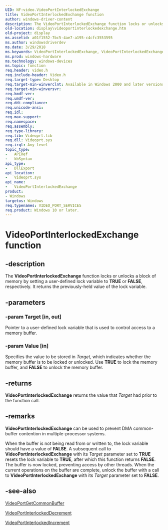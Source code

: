 ```yaml
---
UID: NF:video.VideoPortInterlockedExchange
title: VideoPortInterlockedExchange function
author: windows-driver-content
description: The VideoPortInterlockedExchange function locks or unlocks a block of memory by setting a user-defined lock variable to TRUE or FALSE, respectively. It returns the previously-held value of the lock variable.
old-location: display\videoportinterlockedexchange.htm
old-project: display
ms.assetid: a01f1552-7bc5-4ae7-a195-c4cfc3553595
ms.author: windowsdriverdev
ms.date: 3/29/2018
ms.keywords: VideoPortInterlockedExchange, VideoPortInterlockedExchange function [Display Devices], VideoPort_Functions_2b2228a1-aca1-4661-ab6a-8747213bcd26.xml, display.videoportinterlockedexchange, video/VideoPortInterlockedExchange
ms.prod: windows-hardware
ms.technology: windows-devices
ms.topic: function
req.header: video.h
req.include-header: Video.h
req.target-type: Desktop
req.target-min-winverclnt: Available in Windows 2000 and later versions of the Windows operating systems.
req.target-min-winversvr: 
req.kmdf-ver: 
req.umdf-ver: 
req.ddi-compliance: 
req.unicode-ansi: 
req.idl: 
req.max-support: 
req.namespace: 
req.assembly: 
req.type-library: 
req.lib: Videoprt.lib
req.dll: Videoprt.sys
req.irql: Any level
topic_type:
-	APIRef
-	kbSyntax
api_type:
-	DllExport
api_location:
-	Videoprt.sys
api_name:
-	VideoPortInterlockedExchange
product:
- Windows
targetos: Windows
req.typenames: VIDEO_PORT_SERVICES
req.product: Windows 10 or later.
---
```


# VideoPortInterlockedExchange function


## -description


The <b>VideoPortInterlockedExchange</b> function locks or unlocks a block of memory by setting a user-defined lock variable to <b>TRUE</b> or <b>FALSE</b>, respectively. It returns the previously-held value of the lock variable.


## -parameters




### -param Target [in, out]

Pointer to a user-defined lock variable that is used to control access to a memory buffer. 


### -param Value [in]

Specifies the value to be stored in <i>Target</i>, which indicates whether the memory buffer is to be locked or unlocked. Use <b>TRUE</b> to lock the memory buffer, and <b>FALSE</b> to unlock the memory buffer. 


## -returns



<b>VideoPortInterlockedExchange</b> returns the value that <i>Target</i> had prior to the function call.




## -remarks



<b>VideoPortInterlockedExchange</b> can be used to prevent DMA common-buffer contention in multiple-processor systems.

When the buffer is not being read from or written to, the lock variable should have a value of <b>FALSE</b>. A subsequent call to <b>VideoPortInterlockedExchange</b> with its <i>Target</i> parameter set to <b>TRUE</b> resets the lock variable to <b>TRUE</b>, after which this function returns <b>FALSE</b>. The buffer is now locked, preventing access by other threads. When the current operations on the buffer are complete, unlock the buffer with a call to <b>VideoPortInterlockedExchange</b> with its <i>Target</i> parameter set to <b>FALSE</b>. 




## -see-also




<a href="https://msdn.microsoft.com/library/windows/hardware/ff570308">VideoPortGetCommonBuffer</a>



<a href="https://msdn.microsoft.com/library/windows/hardware/ff570322">VideoPortInterlockedDecrement</a>



<a href="https://msdn.microsoft.com/library/windows/hardware/ff570324">VideoPortInterlockedIncrement</a>
 

 

